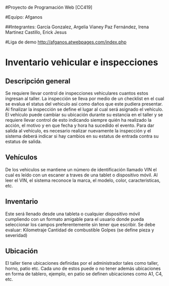 #Proyecto de Programación Web [CC419]

#Equipo: Afganos

##Integrantes: 
	García Gonzalez, Argelia Vianey
	Paz Fernández, Irena
	Martinez Castillo, Erick Jesus

#Liga de demo
http://afganos.atwebpages.com/index.php

# Inventario vehicular e inspecciones

## Descripción general
Se requiere llevar control de inspecciones vehiculares cuantos estos ingresan al taller.
La inspección se lleva por medio de un checklist en el cual se evalua el status del vehiculo así como daños que este pudiera presentar.
Al finalizar la inspección se define el lugar al cual será asignado el vehículo.
El vehículo puede cambiar su ubicación durante su estancia en el taller y se requiere llevar control de esto indicando siempre quién ha realizado la acción, el motivo y en que fecha y hora ha sucedido el evento.
Para dar salida al vehículo, es necesario realizar nuevamente la inspección y el sistema deberá indicar si hay cambios en su estatus de entrada contra su estatus de salida.

## Vehículos
De los vehiculos se mantiene un número de identificación llamado VIN el cual es leído con un escaner a traves de una tablet o dispositivo móvil.
Al leer el VIN, el sistema reconoce la marca, el modelo, color, caracteristicas, etc.

## Inventario
Este será llenado desde una tableta o cualquier dispositivo móvil cumpliendo con un formato amigable para el usuario donde pueda seleccionar los campos preferentemente sin tener que escribir.
Se debe evaluar:
Kilometraje
Cantidad de combustible
Golpes (se define pieza y severidad)

## Ubicación
El taller tiene ubicaciones definidas por el administrador tales como taller, horno, patio etc.
Cada uno de estos puede o no tener además ubicaciones en forma de tablero, ejemplo, en patio se definen ubicaciones como A1, C4, etc.
